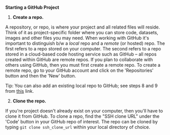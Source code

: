 **Starting a GitHub Project**

1. **Create a repo.**

A repository, or repo, is where your project and all related files will reside. Think of it as project-specific folder where you can store code, datasets, images and other files you may need. When working with GitHub it&#39;s important to distinguish b/w a _local_ repo and a _remote_ (or hosted) repo. The first refers to a repo stored on your computer. The second refers to a repo stored in a cloud-based code hosting service such as GitHub – all repos created within GitHub are remote repos. If you plan to collaborate with others using GitHub, then you must first create a remote repo. To create a remote repo, go to your GitHub account and click on the &#39;Repositories&#39; button and then the &#39;New&#39; button.

Tip: You can also add an existing local repo to GitHub; see steps 8 and 9 from [this](https://docs.github.com/en/github/importing-your-projects-to-github/adding-an-existing-project-to-github-using-the-command-line) link.

2. **Clone the repo.**

If you&#39;re project doesn&#39;t already exist on your computer, then you&#39;ll have to clone it from GitHub. To clone a repo, find the &quot;SSH clone URL&quot; under the &#39;Code&#39; button in your GitHub repo of interest. The repo can be cloned by typing `git clone ssh_clone_url` within your local directory of choice.
